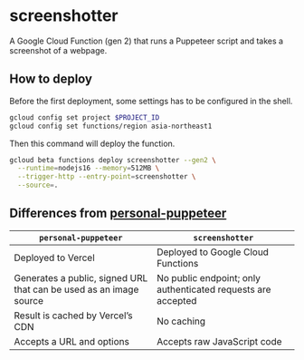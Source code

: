 # screenshotter

A Google Cloud Function (gen 2) that runs a Puppeteer script and takes a screenshot of a webpage.

## How to deploy

Before the first deployment, some settings has to be configured in the shell.

```sh
gcloud config set project $PROJECT_ID
gcloud config set functions/region asia-northeast1
```

Then this command will deploy the function.

```sh
gcloud beta functions deploy screenshotter --gen2 \
  --runtime=nodejs16 --memory=512MB \
  --trigger-http --entry-point=screenshotter \
  --source=.
```

## Differences from [personal-puppeteer](https://github.com/dtinth/personal-puppeteer)

| `personal-puppeteer`                                               | `screenshotter`                                              |
| ------------------------------------------------------------------ | ------------------------------------------------------------ |
| Deployed to Vercel                                                 | Deployed to Google Cloud Functions                           |
| Generates a public, signed URL that can be used as an image source | No public endpoint; only authenticated requests are accepted |
| Result is cached by Vercel’s CDN                                   | No caching                                                   |
| Accepts a URL and options                                          | Accepts raw JavaScript code                                  |
